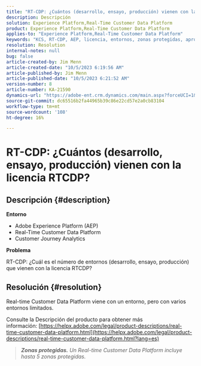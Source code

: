 ```yaml
---
title: "RT-CDP: ¿Cuántos (desarrollo, ensayo, producción) vienen con la licencia RTCDP?"
description: Descripción
solution: Experience Platform,Real-Time Customer Data Platform
product: Experience Platform,Real-Time Customer Data Platform
applies-to: "Experience Platform,Real-Time Customer Data Platform"
keywords: "KCS, RT-CDP, AEP, licencia, entornos, zonas protegidas, aprovisionamiento, Customer Journey Analytics, desarrollo, ensayo, producción, Adobe Experience Platform"
resolution: Resolution
internal-notes: null
bug: false
article-created-by: Jim Menn
article-created-date: "10/5/2023 6:19:56 AM"
article-published-by: Jim Menn
article-published-date: "10/5/2023 6:21:52 AM"
version-number: 8
article-number: KA-21590
dynamics-url: "https://adobe-ent.crm.dynamics.com/main.aspx?forceUCI=1&pagetype=entityrecord&etn=knowledgearticle&id=10716b2f-4763-ee11-be6e-6045bd006268"
source-git-commit: dc65516b2fa44965b39c86e22cd57e2a0cb83104
workflow-type: tm+mt
source-wordcount: '108'
ht-degree: 16%

---
```


# RT-CDP: ¿Cuántos (desarrollo, ensayo, producción) vienen con la licencia RTCDP?

## Descripción {#description}


<b>Entorno</b>

- Adobe Experience Platform (AEP)
- Real-Time Customer Data Platform
- Customer Journey Analytics




<b>Problema</b>

RT-CDP: ¿Cuál es el número de entornos (desarrollo, ensayo, producción) que vienen con la licencia RTCDP?


## Resolución {#resolution}


Real-time Customer Data Platform viene con un entorno, pero con varios entornos limitados.

Consulte la Descripción del producto para obtener más información: [https://helpx.adobe.com/legal/product-descriptions/real-time-customer-data-platform.html](https://helpx.adobe.com/legal/product-descriptions/real-time-customer-data-platform.html?lang=es)


> <b>*Zonas protegidas.</b> Un Real-time Customer Data Platform incluye hasta 5 zonas protegidas.*

